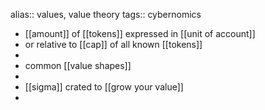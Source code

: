 alias:: values, value theory
tags:: cybernomics

- [[amount]] of [[tokens]] expressed in [[unit of account]]
- or relative to [[cap]] of all known [[tokens]]
-
- common [[value shapes]]
-
- [[sigma]] crated to [[grow your value]]
-